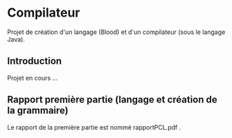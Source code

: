 # Compilateur 

Projet de création d'un langage (Blood) et d'un compilateur (sous le langage Java).

## Introduction

Projet en cours ...

## Rapport première partie (langage et création de la grammaire)

Le rapport de la première partie est nommé rapportPCL.pdf .
